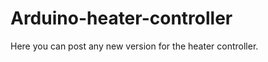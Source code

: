 Arduino-heater-controller
=========================

Here you can post any new version for the heater controller.
